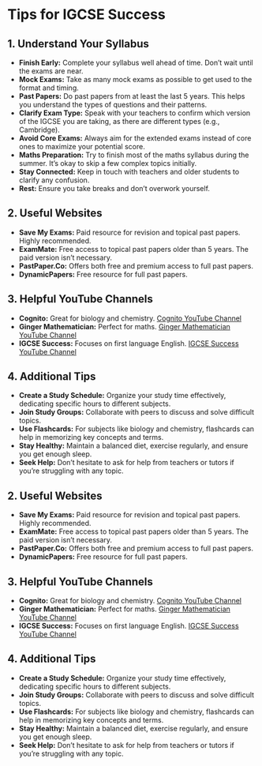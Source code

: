 # Tips for IGCSE Success

## 1. **Understand Your Syllabus**

- **Finish Early:** Complete your syllabus well ahead of time. Don’t wait until the exams are near.
- **Mock Exams:** Take as many mock exams as possible to get used to the format and timing.
- **Past Papers:** Do past papers from at least the last 5 years. This helps you understand the types of questions and their patterns.
- **Clarify Exam Type:** Speak with your teachers to confirm which version of the IGCSE you are taking, as there are different types (e.g., Cambridge).
- **Avoid Core Exams:** Always aim for the extended exams instead of core ones to maximize your potential score.
- **Maths Preparation:** Try to finish most of the maths syllabus during the summer. It’s okay to skip a few complex topics initially.
- **Stay Connected:** Keep in touch with teachers and older students to clarify any confusion.
- **Rest:** Ensure you take breaks and don’t overwork yourself.

## 2. **Useful Websites**

- **Save My Exams:** Paid resource for revision and topical past papers. Highly recommended.
- **ExamMate:** Free access to topical past papers older than 5 years. The paid version isn’t necessary.
- **PastPaper.Co:** Offers both free and premium access to full past papers.
- **DynamicPapers:** Free resource for full past papers.

## 3. **Helpful YouTube Channels**

- **Cognito:** Great for biology and chemistry. [Cognito YouTube Channel](https://www.youtube.com/@Cognitoedu)
- **Ginger Mathematician:** Perfect for maths. [Ginger Mathematician YouTube Channel](https://www.youtube.com/@GingerMathematician)
- **IGCSE Success:** Focuses on first language English. [IGCSE Success YouTube Channel](https://www.youtube.com/@IGCSESUCCESS)

## 4. **Additional Tips**

- **Create a Study Schedule:** Organize your study time effectively, dedicating specific hours to different subjects.
- **Join Study Groups:** Collaborate with peers to discuss and solve difficult topics.
- **Use Flashcards:** For subjects like biology and chemistry, flashcards can help in memorizing key concepts and terms.
- **Stay Healthy:** Maintain a balanced diet, exercise regularly, and ensure you get enough sleep.
- **Seek Help:** Don’t hesitate to ask for help from teachers or tutors if you’re struggling with any topic.

## 2. **Useful Websites**

- **Save My Exams:** Paid resource for revision and topical past papers. Highly recommended.
- **ExamMate:** Free access to topical past papers older than 5 years. The paid version isn’t necessary.
- **PastPaper.Co:** Offers both free and premium access to full past papers.
- **DynamicPapers:** Free resource for full past papers.

## 3. **Helpful YouTube Channels**

- **Cognito:** Great for biology and chemistry. [Cognito YouTube Channel](https://www.youtube.com/@Cognitoedu)
- **Ginger Mathematician:** Perfect for maths. [Ginger Mathematician YouTube Channel](https://www.youtube.com/@GingerMathematician)
- **IGCSE Success:** Focuses on first language English. [IGCSE Success YouTube Channel](https://www.youtube.com/@IGCSESUCCESS)

## 4. **Additional Tips**

- **Create a Study Schedule:** Organize your study time effectively, dedicating specific hours to different subjects.
- **Join Study Groups:** Collaborate with peers to discuss and solve difficult topics.
- **Use Flashcards:** For subjects like biology and chemistry, flashcards can help in memorizing key concepts and terms.
- **Stay Healthy:** Maintain a balanced diet, exercise regularly, and ensure you get enough sleep.
- **Seek Help:** Don’t hesitate to ask for help from teachers or tutors if you’re struggling with any topic.
